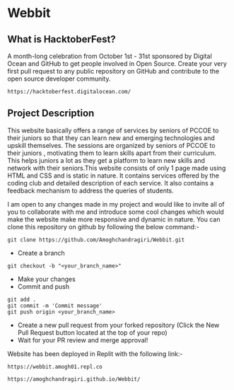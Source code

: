 # Webbit
## What is HacktoberFest?
A month-long celebration from October 1st - 31st sponsored by Digital Ocean and GitHub to get people involved in Open Source. Create your very first pull request to any public repository on GitHub and contribute to the open source developer community.

```
https://hacktoberfest.digitalocean.com/
```
## Project Description
This website basically offers a range of services by seniors of PCCOE to their juniors so that they can learn new and emerging technologies and
upskill themselves. The sessions are organized by seniors of PCCOE to their juniors , motivating them to learn skills apart from their curriculum.
This helps juniors a lot as they get a platform to learn new skills and network with their seniors.This website consists of only 1 page made using HTML and CSS and is static in nature. It contains services offered by the coding club and detailed description of each service. It also contains a feedback mechanism to address the queries of students.

I am open to any changes made in my project and would like to invite all of you to collaborate with me and introduce some cool changes which would make the website make more responsive and dynamic in nature.
You can clone this repository on github by following the below command:- 

```
git clone https://github.com/Amoghchandragiri/Webbit.git
``` 

- Create a branch

``` 
git checkout -b "<your_branch_name>"
```

- Make your changes
- Commit and push

```
git add .
git commit -m 'Commit message'
git push origin <your_branch_name>
```
- Create a new pull request from your forked repository (Click the New Pull Request button located at the top of your repo)
- Wait for your PR review and merge approval!


Website has been deployed in Replit with the following link:- 

```
https://webbit.amogh01.repl.co
```
```
https://amoghchandragiri.github.io/Webbit/
```
